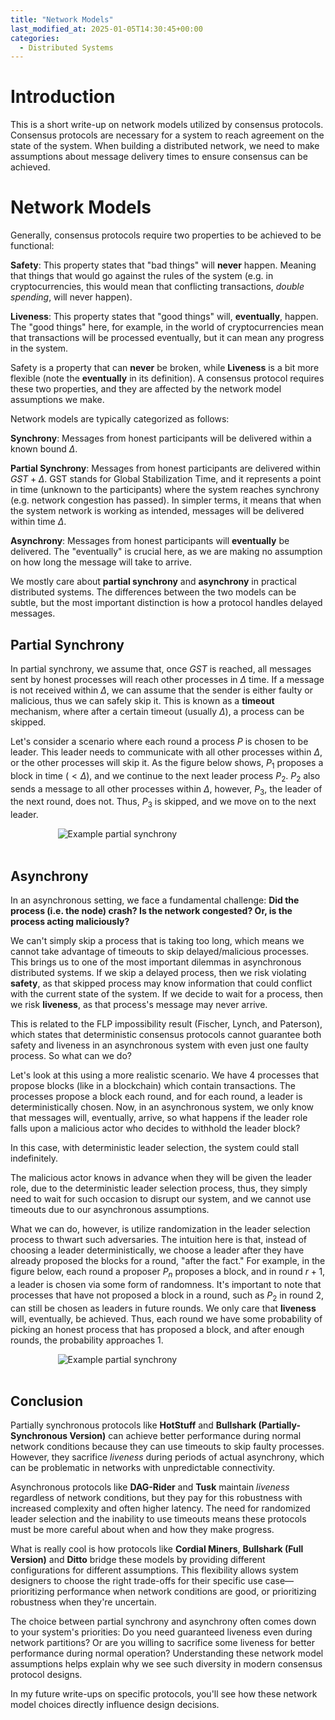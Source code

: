 ```yaml
---
title: "Network Models"
last_modified_at: 2025-01-05T14:30:45+00:00
categories:
  - Distributed Systems 
---
```

<script type="text/javascript" async
  src="https://cdnjs.cloudflare.com/ajax/libs/mathjax/2.7.7/MathJax.js?config=TeX-MML-AM_CHTML">
</script>


<link rel="stylesheet" type="text/css" href="http://tikzjax.com/v1/fonts.css">
<script src="https://tikzjax.com/v1/tikzjax.js"></script>

<script type="text/x-mathjax-config">
  MathJax.Hub.Config({
    tex2jax: {
      inlineMath: [['$','$'], ['\\(','\\)']],
      displayMath: [['$$','$$'], ['\\[','\\]']],
      processEscapes: true
    },
    TeX: {
      equationNumbers: { autoNumber: "AMS" }
    }
  });
</script>

# Introduction
This is a short write-up on network models utilized by consensus protocols. Consensus protocols are necessary for a system to reach agreement on the state of the system. When building a distributed network, we need to make assumptions about message delivery times to ensure consensus can be achieved.

# Network Models
Generally, consensus protocols require two properties to be achieved to be functional:

**Safety**: This property states that "bad things" will **never** happen. Meaning that things that would go against the rules of the system (e.g. in cryptocurrencies, this would mean that conflicting transactions, *double spending*, will never happen).

**Liveness**: This property states that "good things" will, **eventually**, happen. The "good things" here, for example, in the world of cryptocurrencies mean that transactions will be processed eventually, but it can mean any progress in the system.

Safety is a property that can **never** be broken, while **Liveness** is a bit more flexible (note the **eventually** in its definition). A consensus protocol requires these two properties, and they are affected by the network model assumptions we make.

Network models are typically categorized as follows:

**Synchrony**: Messages from honest participants will be delivered within a known bound $\Delta$.

**Partial Synchrony**: Messages from honest participants are delivered within $GST+\Delta$. GST stands for Global Stabilization Time, and it represents a point in time (unknown to the participants) where the system reaches synchrony (e.g. network congestion has passed). In simpler terms, it means that when the system network is working as intended, messages will be delivered within time $\Delta$.

**Asynchrony**: Messages from honest participants will **eventually** be delivered. The "eventually" is crucial here, as we are making no assumption on how long the message will take to arrive.

We mostly care about **partial synchrony** and **asynchrony** in practical distributed systems. The differences between the two models can be subtle, but the most important distinction is how a protocol handles delayed messages.

## Partial Synchrony

In partial synchrony, we assume that, once $GST$ is reached, all messages sent by honest processes will reach other processes in $\Delta$ time. If a message is not received within $\Delta$, we can assume that the sender is either faulty or malicious, thus we can safely skip it. This is known as a **timeout** mechanism, where after a certain timeout (usually $\Delta$), a process can be skipped. 

Let's consider a scenario where each round a process $P$ is chosen to be leader. This leader needs to communicate with all other processes within $\Delta$, or the other processes will skip it. As the figure below shows, $P_1$ proposes a block in time ($< \Delta$), and we continue to the next leader process $P_2$. $P_2$ also sends a message to all other processes within $\Delta$, however, $P_3$, the leader of the next round, does not. Thus, $P_3$ is skipped, and we move on to the next leader.

<div class="svg-container">
<img src="{{ site.baseurl }}/assets/graphs/network_model/partial_synchrony.svg" alt="Example partial synchrony" class="responsive-svg">
</div>
<br/>


## Asynchrony

In an asynchronous setting, we face a fundamental challenge: **Did the process (i.e. the node) crash? Is the network congested? Or, is the process acting maliciously?**

We can't simply skip a process that is taking too long, which means we cannot take advantage of timeouts to skip delayed/malicious processes. This brings us to one of the most important dilemmas in asynchronous distributed systems. If we skip a delayed process, then we risk violating **safety**, as that skipped process may know information that could conflict with the current state of the system. If we decide to wait for a process, then we risk **liveness**, as that process's message may never arrive.

This is related to the FLP impossibility result (Fischer, Lynch, and Paterson), which states that deterministic consensus protocols cannot guarantee both safety and liveness in an asynchronous system with even just one faulty process. So what can we do?

Let's look at this using a more realistic scenario. We have 4 processes that propose blocks (like in a blockchain) which contain transactions. The processes propose a block each round, and for each round, a leader is deterministically chosen. Now, in an asynchronous system, we only know that messages will, eventually, arrive, so what happens if the leader role falls upon a malicious actor who decides to withhold the leader block?

In this case, with deterministic leader selection, the system could stall indefinitely.

The malicious actor knows in advance when they will be given the leader role, due to the deterministic leader selection process, thus, they simply need to wait for such occasion to disrupt our system, and we cannot use timeouts due to our asynchronous assumptions. 

What we can do, however, is utilize randomization in the leader selection process to thwart such adversaries. The intuition here is that, instead of choosing a leader deterministically, we choose a leader after they have already proposed the blocks for a round, "after the fact." For example, in the figure below, each round a proposer $P_n$ proposes a block, and in round $r+1$, a leader is chosen via some form of randomness. It's important to note that processes that have not proposed a block in a round, such as $P_2$ in round $2$, can still be chosen as leaders in future rounds. We only care that **liveness** will, eventually, be achieved. Thus, each round we have some probability of picking an honest process that has proposed a block, and after enough rounds, the probability approaches 1.

<div class="svg-container">
<img src="{{ site.baseurl }}/assets/graphs/network_model/asynchrony.svg" alt="Example partial synchrony" class="responsive-svg">
</div>
<br/>

## Conclusion
Partially synchronous protocols like **HotStuff** and **Bullshark (Partially-Synchronous Version)** can achieve better performance during normal network conditions because they can use timeouts to skip faulty processes. However, they sacrifice *liveness* during periods of actual asynchrony, which can be problematic in networks with unpredictable connectivity.

Asynchronous protocols like **DAG-Rider** and **Tusk** maintain *liveness* regardless of network conditions, but they pay for this robustness with increased complexity and often higher latency. The need for randomized leader selection and the inability to use timeouts means these protocols must be more careful about when and how they make progress.

What is really cool is how protocols like **Cordial Miners**, **Bullshark (Full Version)** and **Ditto** bridge these models by providing different configurations for different assumptions. This flexibility allows system designers to choose the right trade-offs for their specific use case—prioritizing performance when network conditions are good, or prioritizing robustness when they're uncertain. 

The choice between partial synchrony and asynchrony often comes down to your system's priorities: Do you need guaranteed liveness even during network partitions? Or are you willing to sacrifice some liveness for better performance during normal operation? Understanding these network model assumptions helps explain why we see such diversity in modern consensus protocol designs.

In my future write-ups on specific protocols, you'll see how these network model choices directly influence design decisions.
<style>
svg [stroke="rgb(0%, 0%, 0%)"], svg [fill="rgb(0%, 0%, 0%)"] {
    fill: white !important;
    stroke: white!important;

}

  .svg-container {
    display: flex;
    justify-content: center;
    width: 100%;
  }
  
  .responsive-svg {
    min-width: 70%;
    height: auto;
  }
  
  .inverted {
    filter: invert(100%);
  }
</style>



 


